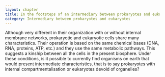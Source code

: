 ```yaml
---
layout: chapter
title: In the footsteps of an intermediary between prokaryotes and eukaryotes
category: Intermediary between prokaryotes and eukaryotes
---
```

Although very different in their organization with or without internal membrane networks, prokaryotic and eukaryotic cells share many characteristics. Their operation is based on the same chemical bases (DNA, RNA, proteins, ATP, etc.) and they use the same metabolic pathways. This suggests a kinship between all the cells in the present biosphere. Under these conditions, is it possible to currently find organisms on earth that would present intermediate characteristics, that is to say prokaryotes with internal compartmentalisation or eukaryotes devoid of organelles?
